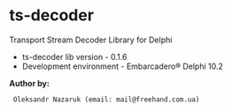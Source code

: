 # ts-decoder

Transport Stream Decoder Library for Delphi
* ts-decoder lib version - 0.1.6<br>
* Development environment - Embarcadero® Delphi 10.2 <br>


<b>Author by:</b>
```
 Oleksandr Nazaruk (email: mail@freehand.com.ua)
```